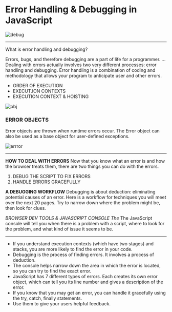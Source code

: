 # Error Handling & Debugging in JavaScript

![debug](https://cdn.splessons.com/wp-content/uploads/2016/08/jsp-debugging-splessons.jpg)

--------------------------------

What is error handling and debugging?

Errors, bugs, and therefore debugging are a part of life for a programmer. ... Dealing with errors actually involves two very different processes: error handling and debugging. Error handling is a combination of coding and methodology that allows your program to anticipate user and other errors.

- ORDER OF EXECUTION
- EXECUT.ION CONTEXTS
- EXECUTION CONTEXT & HOISTING

![obj](https://miro.medium.com/max/2514/1*s8MYrR4abDGWXrOKDUEFGA.png)

### ERROR OBJECTS

Error objects are thrown when runtime errors occur. The Error object can also be used as a base object for user-defined exceptions.

![errror](https://images.slideplayer.com/31/9700382/slides/slide_25.jpg)


-----------
**HOW TO DEAL WITH ERRORS**
Now that you know what an error is and how the browser treats them, there are two things you can do with the errors.

1. DEBUG THE SCRIPT TO FIX ERRORS
2. HANDLE ERRORS GRACEFULLY

**A DEBUGGING WORKFLOW**
Debugging is about deduction: eliminating potential causes of an error.
Here is a workflow for techniques you will meet over the next 20 pages.
Try to narrow down where the problem might be, then look for clues.

*BROWSER DEV TOOLS & JAVASCRIPT CONSOLE The*
The JavaScript console will tell you when there is a problem with a script,
where to look for the problem, and what kind of issue it seems to be.

--------------

- If you understand execution contexts (which have two
stages) and stacks, you are more likely to find the error
in your code.
- Debugging is the process of finding errors. It involves a
process of deduction.
- The console helps narrow down the area in which the
error is located, so you can try to find the exact error.
- JavaScript has 7 different types of errors. Each creates
its own error object, which can tell you its line number
and gives a description of the error.
- If you know that you may get an error, you can handle
it gracefully using the try, catch, finally statements.
- Use them to give your users helpful feedback.
